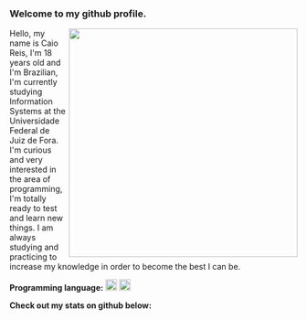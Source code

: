 ### Welcome to my github profile. 

<img src="https://raw.githubusercontent.com/MicaelliMedeiros/micaellimedeiros/master/image/computer-illustration.png" min-width="400px" max-width="400px" width="400px" align="right">

Hello, my name is Caio Reis, I'm 18 years old and I'm Brazilian, I'm currently studying Information Systems at the Universidade Federal de Juiz de Fora. I'm curious and very interested in the area of ​​programming, I'm totally ready to test and learn new things. I am always studying and practicing to increase my knowledge in order to become the best I can be.


<p align="left">
  <strong>Programming language:</strong>
    <img src="https://cdn.jsdelivr.net/gh/devicons/devicon/icons/cplusplus/cplusplus-original.svg" height="20" width="20"/>
    <img src="https://cdn.jsdelivr.net/gh/devicons/devicon/icons/html5/html5-original.svg" height="20" width="20"/>    
</p>

<p align="left">
  <strong>Check out my stats on github below:</strong>
    <div align="left">
      </div>
</p>
